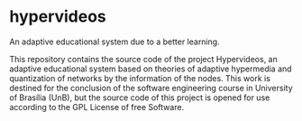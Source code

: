 hypervideos
===========
An adaptive educational system due to a better learning.

This repository contains the source code of the project Hypervideos, an adaptive educational system based on theories of adaptive hypermedia and quantization of networks by the information of the nodes. 
This work is destined for the conclusion of the software engineering course in University of Brasília (UnB), but the source code of this project is opened for use according to the GPL License of free Software.
